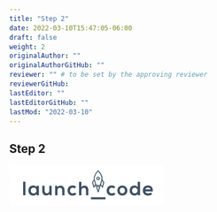 ```yaml
---
title: "Step 2"
date: 2022-03-10T15:47:05-06:00
draft: false
weight: 2
originalAuthor: ""
originalAuthorGitHub: ""
reviewer: "" # to be set by the approving reviewer
reviewerGitHub:
lastEditor: ""
lastEditorGitHub: ""
lastMod: "2022-03-10"
---
```


## Step 2

![example picture](pictures/example-picture.png)